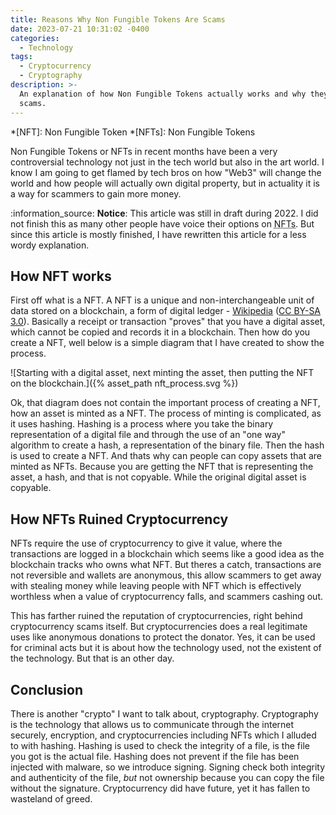```yaml
---
title: Reasons Why Non Fungible Tokens Are Scams
date: 2023-07-21 10:31:02 -0400
categories:
  - Technology
tags:
  - Cryptocurrency
  - Cryptography
description: >-
  An explanation of how Non Fungible Tokens actually works and why they are
  scams.
---
```


*[NFT]: Non Fungible Token
*[NFTs]: Non Fungible Tokens

Non Fungible Tokens or NFTs in recent months have been a very controversial
technology not just in the tech world but also in the art world. I know I am
going to get flamed by tech bros on how "Web3" will change the world and how
people will actually own digital property, but in actuality it is a way for
scammers to gain more money.

<p class="message">
:information_source: <strong>Notice</strong>: This article was still in draft
during 2022. I did not finish this as many other people have voice their options
on <abbr title="Non Fungible Tokens">NFTs</abbr>. But since this article is
mostly finished, I have rewritten this article for a less wordy explanation.
</p>

## How NFT works

First off what is a NFT. A NFT is a unique and non-interchangeable unit of data
stored on a blockchain, a form of digital ledger - [Wikipedia][1]
([CC BY-SA 3.0][2]). Basically a receipt or transaction "proves" that
you have a digital asset, which cannot be copied and records it in a blockchain.
Then how do you create a NFT, well below is a simple diagram that I have created
to show the process.

![Starting with a digital asset, next minting the asset, then putting the NFT
  on the blockchain.]({% asset_path nft_process.svg %})

Ok, that diagram does not contain the important process of creating a NFT, how
an asset is minted as a NFT. The process of minting is complicated, as it uses
hashing. Hashing is a process where you take the binary representation of a
digital file and through the use of an "one way" algorithm to create a hash, a
representation of the binary file. Then the hash is used to create a NFT. And
thats why can people can copy assets that are minted as NFTs. Because you are
getting the NFT that is representing the asset, a hash, and that is not
copyable. While the original digital asset is copyable.

## How NFTs Ruined Cryptocurrency

NFTs require the use of cryptocurrency to give it value, where the transactions
are logged in a blockchain which seems like a good idea as the blockchain tracks
who owns what NFT. But theres a catch, transactions are not reversible and
wallets are anonymous, this allow scammers to get away with stealing money while
leaving people with NFT which is effectively worthless when a value of
cryptocurrency falls, and scammers cashing out.

This has farther ruined the reputation of cryptocurrencies, right behind
cryptocurrency scams itself. But cryptocurrencies does a real legitimate uses
like anonymous donations to protect the donator. Yes, it can be used for
criminal acts but it is about how the technology used, not the existent of the
technology. But that is an other day.

## Conclusion

There is another "crypto" I want to talk about, cryptography. Cryptography is
the technology that allows us to communicate through the internet securely,
encryption, and cryptocurrencies including NFTs which I alluded to with hashing.
Hashing is used to check the integrity of a file, is the file you got is the
actual file. Hashing does not prevent if the file has been injected with
malware, so we introduce signing. Signing check both integrity and authenticity
of the file, *but* not ownership because you can copy the file without the
signature. Cryptocurrency did have future, yet it has fallen to wasteland of
greed.

[1]: https://en.wikipedia.org/wiki/Non-fungible_token
[2]: https://creativecommons.org/licenses/by-sa/3.0/
